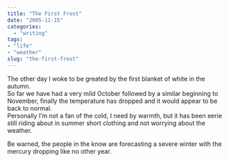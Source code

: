 ```yaml
---
title: "The First Frost"
date: "2005-11-15"
categories: 
  - "writing"
tags:
- "life"
- "weather"
slug: "the-first-frost"
---
```


The other day I woke to be greated by the first blanket of white in the autumn.  
So far we have had a very mild October followed by a similar beginning to November, finally the temperature has dropped and it would appear to be back to normal.  
Personally I’m not a fan of the cold, I need by warmth, but it has been eerie still riding about in summer short clothing and not worrying about the weather.  

Be warned, the people in the know are forecasting a severe winter with the mercury dropping like no other year.
